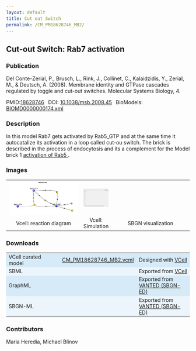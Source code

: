 ```yaml
---
layout: default
title: Cut out Switch
permalink: /CM_PM18628746_MB2/
---
```

## Cut-out Switch: Rab7 activation

### Publication 

Del Conte-Zerial, P., Brusch, L., Rink, J., Collinet, C., Kalaidzidis, Y., Zerial, M., & Deutsch, A. (2008). Membrane identity and GTPase cascades regulated by toggle and cut-out switches. Molecular Systems Biology, 4. 

 PMID:<a href="https://www.ncbi.nlm.nih.gov/pubmed/?term=10.1038%2Fmsb.2008.45">18628746</a>&ensp; 
 DOI: <a href="https://doi.org/10.1038/msb.2008.45"> 10.1038/msb.2008.45</a>&ensp;
 BioModels: <a href="https://www.ebi.ac.uk/biomodels/BIOMD0000000174.xml"> BIOMD0000000174.xml</a><br />
 

### Description

In this model Rab7 gets activated by Rab5_GTP and at the same time it autocatalize its activation in a loop called cut-ou switch. The brick is described in the process of endocytosis and its a complement for the Model brick 1 <a href="https://modelbricks.github.io/CM_PM18628746_MB1/"> activation of Rab5 </a>.

### Images
<center>
 <table> 
 <tr>
  <td align="center" width="280"><a href="https://modelbricks.github.io/images/Vcellimages/CM_PM18628746_MB2_Vcell_diagram.PNG"><img align="center" src="/images/Vcellimages/CM_PM18628746_MB2_Vcell_diagram.PNG"/></a></td>
    <td align="center"><a href="https://modelbricks.github.io/images/Vcellimages/CM_PM18628746_MB2_Vcell_sim.PNG"><img align="center" src="/images/Vcellimages/CM_PM18628746_MB2_Vcell_sim.PNG"/></a></td>
   <td align="center" width="280"> <!--<a href="https://modelbricks.github.io/images/SBGNfiles/cuttswitch_SBGN.PNG"><img align="center" src="/images/SBGNfiles/cuttswitch_SBGN.PNG" height="180">--> </a></td>
 </tr>
 <tr>
  <td align="center"> Vcell: reaction diagram </td>
   <td align="center"> Vcell: Simulation </td>
  <td align="center">SBGN visualization </td>
   </tr>
 </table>
</center>

### Downloads 

<center>
 <table>
  <td width="33%" bgcolor="#D6EAF8">VCell curated model </td>
  <td width="33%" bgcolor="#D6EAF8"><a href="/modelbricks/VCML_SBMLfiles/CM_PM18628746_MB2.vcml">CM_PM18628746_MB2.vcml</a></td>
  <td width="33%" bgcolor="#D6EAF8"> Designed with <a href="http://vcell.org"> VCell</a></td>
  <tr>
   <td bgcolor="#EBF5FB">SBML </td>
   <td bgcolor="#EBF5FB"><!--<a href="/modelbricks/VCML_SBMLfiles/CM_PM18628746_MB2.xml">CM_PM18628746_MB2.xml</a>--></td>
   <td bgcolor="#EBF5FB"> Exported from <a href="http://vcell.org"> VCell</a></td>
  <tr>
   <td bgcolor="#D6EAF8">GraphML </td>
   <td bgcolor="#D6EAF8"><!--<a href="/modelbricks/SBGNexecutablefiles/CM_PM18628746_MB2.graphml">CM_PM18628746_MB2.graphml</a>--></td>
   <td bgcolor="#D6EAF8"> Exported from <a href="https://immersive-analytics.infotech.monash.edu/vanted/addons/sbgn-ed/">VANTED (SBGN-ED)</a></td>
  </tr>
  <tr>
   <td bgcolor="#EBF5FB">SBGN-ML </td>
   <td bgcolor="#EBF5FB"><!--<a href="/modelbricks/SBGNexecutablefiles/CM_PM18628746_MB2.sbgn">CM_PM18628746_MB2.sbgn</a>--></td>
   <td bgcolor="#EBF5FB"> Exported from <a href="https://immersive-analytics.infotech.monash.edu/vanted/addons/sbgn-ed/">VANTED (SBGN-ED)</a></td>
  </tr>
 </table>
</center>

### Contributors
Maria Heredia, Michael Blinov
 
